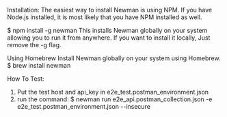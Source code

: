 Installation:
The easiest way to install Newman is using NPM. If you have Node.js installed, it is most likely that you have NPM installed as well.

$ npm install -g newman
This installs Newman globally on your system allowing you to run it from anywhere. If you want to install it locally, Just remove the -g flag.

Using Homebrew
Install Newman globally on your system using Homebrew.
$ brew install newman

How To Test:
1. Put the test host and api_key in e2e_test.postman_environment.json
2. run the command:
   $ newman run e2e_api.postman_collection.json -e e2e_test.postman_environment.json --insecure
